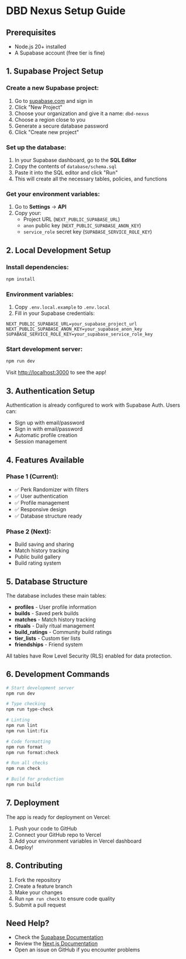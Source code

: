 # DBD Nexus Setup Guide

## Prerequisites

- Node.js 20+ installed
- A Supabase account (free tier is fine)

## 1. Supabase Project Setup

### Create a new Supabase project:

1. Go to [supabase.com](https://supabase.com) and sign in
2. Click "New Project"
3. Choose your organization and give it a name: `dbd-nexus`
4. Choose a region close to you
5. Generate a secure database password
6. Click "Create new project"

### Set up the database:

1. In your Supabase dashboard, go to the **SQL Editor**
2. Copy the contents of `database/schema.sql`
3. Paste it into the SQL editor and click "Run"
4. This will create all the necessary tables, policies, and functions

### Get your environment variables:

1. Go to **Settings** → **API**
2. Copy your:
   - Project URL (`NEXT_PUBLIC_SUPABASE_URL`)
   - `anon` public key (`NEXT_PUBLIC_SUPABASE_ANON_KEY`)
   - `service_role` secret key (`SUPABASE_SERVICE_ROLE_KEY`)

## 2. Local Development Setup

### Install dependencies:
```bash
npm install
```

### Environment variables:
1. Copy `.env.local.example` to `.env.local`
2. Fill in your Supabase credentials:

```env
NEXT_PUBLIC_SUPABASE_URL=your_supabase_project_url
NEXT_PUBLIC_SUPABASE_ANON_KEY=your_supabase_anon_key
SUPABASE_SERVICE_ROLE_KEY=your_supabase_service_role_key
```

### Start development server:
```bash
npm run dev
```

Visit [http://localhost:3000](http://localhost:3000) to see the app!

## 3. Authentication Setup

Authentication is already configured to work with Supabase Auth. Users can:

- Sign up with email/password
- Sign in with email/password
- Automatic profile creation
- Session management

## 4. Features Available

### Phase 1 (Current):
- ✅ Perk Randomizer with filters
- ✅ User authentication
- ✅ Profile management
- ✅ Responsive design
- ✅ Database structure ready

### Phase 2 (Next):
- Build saving and sharing
- Match history tracking
- Public build gallery
- Build rating system

## 5. Database Structure

The database includes these main tables:

- **profiles** - User profile information
- **builds** - Saved perk builds
- **matches** - Match history tracking
- **rituals** - Daily ritual management
- **build_ratings** - Community build ratings
- **tier_lists** - Custom tier lists
- **friendships** - Friend system

All tables have Row Level Security (RLS) enabled for data protection.

## 6. Development Commands

```bash
# Start development server
npm run dev

# Type checking
npm run type-check

# Linting
npm run lint
npm run lint:fix

# Code formatting
npm run format
npm run format:check

# Run all checks
npm run check

# Build for production
npm run build
```

## 7. Deployment

The app is ready for deployment on Vercel:

1. Push your code to GitHub
2. Connect your GitHub repo to Vercel
3. Add your environment variables in Vercel dashboard
4. Deploy!

## 8. Contributing

1. Fork the repository
2. Create a feature branch
3. Make your changes
4. Run `npm run check` to ensure code quality
5. Submit a pull request

## Need Help?

- Check the [Supabase Documentation](https://supabase.com/docs)
- Review the [Next.js Documentation](https://nextjs.org/docs)
- Open an issue on GitHub if you encounter problems
